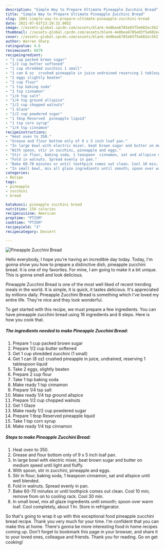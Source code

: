 ```yaml
---
description: "Simple Way to Prepare Ultimate Pineapple Zucchini Bread"
title: "Simple Way to Prepare Ultimate Pineapple Zucchini Bread"
slug: 1801-simple-way-to-prepare-ultimate-pineapple-zucchini-bread
date: 2021-07-01T13:29:32.905Z
image: //assets-global.cpcdn.com/assets/blank-4e0bea6785e03f5e602ec562f230caae08da540cada707380b4fe1bbebba43da.png
thumbnail: //assets-global.cpcdn.com/assets/blank-4e0bea6785e03f5e602ec562f230caae08da540cada707380b4fe1bbebba43da.png
cover: //assets-global.cpcdn.com/assets/blank-4e0bea6785e03f5e602ec562f230caae08da540cada707380b4fe1bbebba43da.png
author: Warren Sharp
ratingvalue: 4.6
reviewcount: 6879
recipeingredient:
- "1 cup packed brown sugar"
- "1/2 cup butter softened"
- "1 cup shredded zucchini 1 small"
- "1 can 8 oz  crushed pineapple in juice undrained reserving 1 tablespoon liquid"
- "2 eggs slightly beaten"
- "2 cup flour"
- "1 tsp baking soda"
- "1 tsp cinnamon"
- "1/4 tsp salt"
- "1/4 tsp ground allspice"
- "1/2 cup chopped walnuts"
- "1 Glaze"
- "1/2 cup powdered sugar"
- "1 tbsp Reserved  pineapple liquid"
- "1 tsp corn syrup"
- "1/4 tsp cinnamon"
recipeinstructions:
- "Heat oven to 350."
- "Grease and flour bottom only of 9 x 5 inch loaf pan."
- "In large bowl with electric mixer, beat brown sugar and butter on medium speed until light and fluffy."
- "With spoon, stir in zucchini, pineapple and eggs."
- "Stir in flour, baking soda, 1 teaspoon  cinnamon, sat and allspice until well blended."
- "Fold in walnuts. Spread evenly in pan."
- "Bake 60-70 minutes or until toothpick comes out clean. Cool 10 min; remove from on to cooling rack. Cool 30 min."
- "In small bowl, mix all glaze ingredients until smooth; spoon over warm loaf. Cool completely, about 1 hr. Store in refrigerator."
categories:
- Recipe
tags:
- pineapple
- zucchini
- bread

katakunci: pineapple zucchini bread 
nutrition: 159 calories
recipecuisine: American
preptime: "PT25M"
cooktime: "PT35M"
recipeyield: "3"
recipecategory: Dessert

---
```



![Pineapple Zucchini Bread](//assets-global.cpcdn.com/assets/blank-4e0bea6785e03f5e602ec562f230caae08da540cada707380b4fe1bbebba43da.png)

Hello everybody, I hope you're having an incredible day today. Today, I'm gonna show you how to prepare a distinctive dish, pineapple zucchini bread. It is one of my favorites. For mine, I am going to make it a bit unique. This is gonna smell and look delicious.



Pineapple Zucchini Bread is one of the most well liked of recent trending meals in the world. It is simple, it is quick, it tastes delicious. It's appreciated by millions daily. Pineapple Zucchini Bread is something which I've loved my entire life. They're nice and they look wonderful.


To get started with this recipe, we must prepare a few ingredients. You can have pineapple zucchini bread using 16 ingredients and 8 steps. Here is how you cook that.

<!--inarticleads1-->

##### The ingredients needed to make Pineapple Zucchini Bread:

1. Prepare 1 cup packed brown sugar
1. Prepare 1/2 cup butter softened
1. Get 1 cup shredded zucchini (1 small)
1. Get 1 can (8 oz)  crushed pineapple in juice, undrained, reserving 1 tablespoon liquid
1. Take 2 eggs, slightly beaten
1. Prepare 2 cup flour
1. Take 1 tsp baking soda
1. Make ready 1 tsp cinnamon
1. Prepare 1/4 tsp salt
1. Make ready 1/4 tsp ground allspice
1. Prepare 1/2 cup chopped walnuts
1. Get 1 Glaze
1. Make ready 1/2 cup powdered sugar
1. Prepare 1 tbsp Reserved  pineapple liquid
1. Take 1 tsp corn syrup
1. Make ready 1/4 tsp cinnamon




<!--inarticleads2-->

##### Steps to make Pineapple Zucchini Bread:

1. Heat oven to 350.
1. Grease and flour bottom only of 9 x 5 inch loaf pan.
1. In large bowl with electric mixer, beat brown sugar and butter on medium speed until light and fluffy.
1. With spoon, stir in zucchini, pineapple and eggs.
1. Stir in flour, baking soda, 1 teaspoon  cinnamon, sat and allspice until well blended.
1. Fold in walnuts. Spread evenly in pan.
1. Bake 60-70 minutes or until toothpick comes out clean. Cool 10 min; remove from on to cooling rack. Cool 30 min.
1. In small bowl, mix all glaze ingredients until smooth; spoon over warm loaf. Cool completely, about 1 hr. Store in refrigerator.




So that's going to wrap it up with this exceptional food pineapple zucchini bread recipe. Thank you very much for your time. I'm confident that you can make this at home. There's gonna be more interesting food in home recipes coming up. Don't forget to bookmark this page in your browser, and share it to your loved ones, colleague and friends. Thank you for reading. Go on get cooking!
